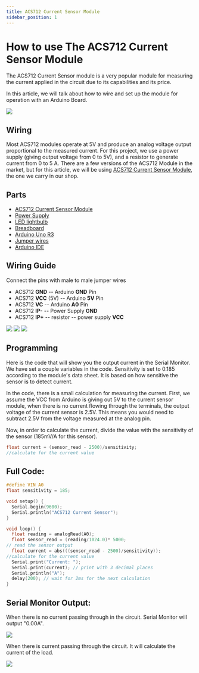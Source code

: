 ```yaml
---
title: ACS712 Current Sensor Module
sidebar_position: 1
---
```


# How to use The ACS712 Current Sensor Module

The ACS712 Current Sensor module is a very popular module for measuring the current applied in the circuit due to its capabilities and its price. 

In this article, we will talk about how to wire and set up the module for operation with an Arduino Board. 

![](/img/docs/product_guide/1923_01.jpg)

## Wiring 

Most ACS712 modules operate at 5V and produce an analog voltage output proportional to the measured current. For this project, we use a power supply (giving output voltage from 0 to 5V), and a resistor to generate current from 0 to 5 A. There are a few versions of the ACS712 Module in the market, but for this article, we will be using [ACS712 Current Sensor Module](https://www.canadarobotix.com/1923), the one we carry in our shop. 

## Parts

* [ACS712 Current Sensor Module](https://www.canadarobotix.com/1923)
* [Power Supply](https://www.canadarobotix.com/2091)
* [LED lightbulb](https://www.canadarobotix.com/908)
* [Breadboard](https://www.canadarobotix.com/223)
* [Arduino Uno R3](https://www.canadarobotix.com/products/60)
* [Jumper wires](https://www.canadarobotix.com/products/922)
* [Arduino IDE](https://www.arduino.cc/en/software)


## Wiring Guide
Connect the pins with male to male jumper wires 

* ACS712 **GND** -- Arduino **GND** Pin
* ACS712 **VCC** (5V) -- Arduino **5V** Pin
* ACS712 **VC** -- Arduino **A0** Pin
* ACS712 **IP-** -- Power Supply **GND** 
* ACS712 **IP+** -- resistor -- power supply **VCC**

![](/img/docs/product_guide/1923_01.png)
![](/img/docs/product_guide/1923_02.jpg)
![](/img/docs/product_guide/1923_02.png)

## Programming 

Here is the code that will show you the output current in the Serial Monitor. We have set a couple variables in the code. Sensitivity is set to 0.185 according to the module's data sheet. It is based on how sensitive the sensor is to detect current.

In the code, there is a small calculation for measuring the current. First, we assume the VCC from Arduino is giving out 5V to the current sensor module, when there is no current flowing through the terminals, the output voltage of the current sensor is 2.5V. This means you would need to subtract 2.5V from the voltage measured at the analog pin. 

Now, in order to calculate the current, divide the value with the sensitivity of the sensor (185mV/A for this sensor). 

```c
float current = (sensor_read - 2500)/sensitivity; 
//calculate for the current value
```

## Full Code:

```c
#define VIN A0
float sensitivity = 185;

void setup() {
  Serial.begin(9600);
  Serial.println("ACS712 Current Sensor");
}

void loop() {
  float reading = analogRead(A0);
  float sensor_read = (reading/1024.0)* 5000; 
// read the sensor output  
  float current = abs(((sensor_read - 2500)/sensitivity)); 
//calculate for the current value
  Serial.print("Current: ");
  Serial.print(current); // print with 3 decimal places
  Serial.println("A");
  delay(200); // wait for 2ms for the next calculation
}
```

## Serial Monitor Output:

When there is no current passing through in the circuit. Serial Monitor will output "0.00A". 

![](/img/docs/product_guide/1923_03.png)

When there is current passing through the circuit. It will calculate the current of the load. 

![](/img/docs/product_guide/1923_04.png)